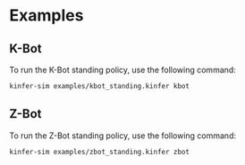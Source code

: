 # Examples

## K-Bot

To run the K-Bot standing policy, use the following command:

```bash
kinfer-sim examples/kbot_standing.kinfer kbot
```

## Z-Bot

To run the Z-Bot standing policy, use the following command:

```bash
kinfer-sim examples/zbot_standing.kinfer zbot
```
